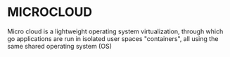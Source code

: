 # MICROCLOUD
Micro cloud is a lightweight operating system virtualization, through which go applications are run in isolated user spaces "containers", all using the same shared operating system (OS)
